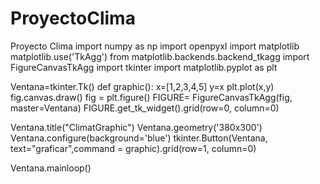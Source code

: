 # ProyectoClima
Proyecto Clima
import numpy as np
import openpyxl
import matplotlib
matplotlib.use('TkAgg')
from matplotlib.backends.backend_tkagg import FigureCanvasTkAgg
import tkinter
import matplotlib.pyplot as plt


Ventana=tkinter.Tk()
def graphic():
    x=[1,2,3,4,5]
    y=x
    plt.plot(x,y)
    fig.canvas.draw()
fig = plt.figure()
FIGURE= FigureCanvasTkAgg(fig, master=Ventana)
FIGURE.get_tk_widget().grid(row=0, column=0)


Ventana.title("ClimatGraphic")
Ventana.geometry('380x300')
Ventana.configure(background='blue')
tkinter.Button(Ventana, text="graficar",command = graphic).grid(row=1, column=0)

Ventana.mainloop()
